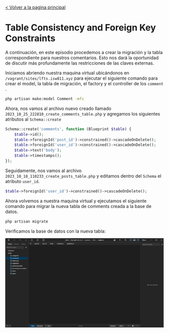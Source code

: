 [< Volver a la pagina principal](/docs/readme.md)

# Table Consistency and Foreign Key Constraints

A continuación, en este episodio procedemos a crear la migración y la tabla correspondiente para nuestros comentarios. Esto nos dará la oportunidad de discutir más profundamente las restricciones de las claves externas.

Iniciamos abriendo nuestra maquina virtual ubicándonos en `/vagrant/sites/lfts.isw811.xyz` para ejecutar el siguiente comando para crear el model, la tabla de migración, el factory y el controller de los `comment` .

```bash
php artisan make:model Comment -mfc
```

Ahora, nos vamos al archivo nuevo creado llamado `2023_10_25_222810_create_comments_table.php` y agregamos los siguientes atributos al `Schema::create`

```php
Schema::create('comments', function (Blueprint $table) {
    $table->id();
    $table->foreignId('post_id')->constrained()->cascadeOnDelete();
    $table->foreignId('user_id')->constrained()->cascadeOnDelete();
    $table->text('body');
    $table->timestamps();
});
```

Seguidamente, nos vamos al archivo `2023_10_18_110233_create_posts_table.php` y editamos dentro del `Schema` el atributo `user_id`.

```php
$table->foreignId('user_id')->constrained()->cascadeOnDelete();
```

Ahora volvemos a nuestra maquina virtual y ejecutamos el siguiente comando para migrar la nueva tabla de comments creada a la base de datos.

```bash
php artisan migrate
```

Verificamos la base de datos con la nueva tabla:

![Nueva tabla comments](./images/newtable.png)

